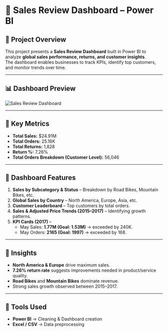 # 🚴 Sales Review Dashboard – Power BI

## 🔹 Project Overview
This project presents a **Sales Review Dashboard** built in Power BI to analyze **global sales performance, returns, and customer insights**.  
The dashboard enables businesses to track KPIs, identify top customers, and monitor trends over time.

---

## 📊 Dashboard Preview
![Sales Review Dashboard](screenshots/sales_dashboard.png)

---

## 🔹 Key Metrics
- **Total Sales:** $24.91M  
- **Total Orders:** 25.16K  
- **Total Returns:** 1,828  
- **Return %:** 7.26%  
- **Total Orders Breakdown (Customer Level):** 56,046  

---

## 🔹 Dashboard Features
1. **Sales by Subcategory & Status** – Breakdown by Road Bikes, Mountain Bikes, etc.  
2. **Global Sales by Country** – North America, Europe, Asia, etc.  
3. **Customer Leaderboard** – Top customers by total orders.  
4. **Sales & Adjusted Price Trends (2015–2017)** – Identifying growth patterns.  
5. **KPI Cards (2017)** –  
   - May Sales: **1.77M (Goal: 1.53M)** → exceeded by 240K.  
   - May Orders: **2165 (Goal: 1997)** → exceeded by 168.  

---

## 🔹 Insights
- **North America & Europe** drive maximum sales.  
- **7.26% return rate** suggests improvements needed in product/service quality.  
- **Road Bikes** and **Mountain Bikes** dominate revenue.  
- Strong sales growth observed between 2015–2017.  

---

## 🔹 Tools Used
- **Power BI** →  Cleaning & Dashboard creation  
- **Excel / CSV** → Data preprocessing 
